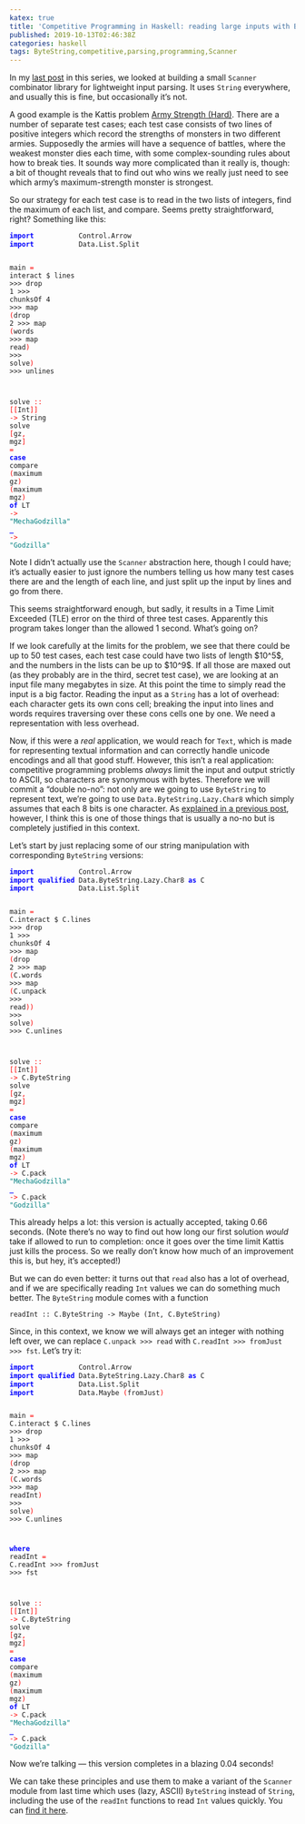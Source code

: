 ```yaml
---
katex: true
title: 'Competitive Programming in Haskell: reading large inputs with ByteString'
published: 2019-10-13T02:46:38Z
categories: haskell
tags: ByteString,competitive,parsing,programming,Scanner
---
```


<p>In my <a href="https://byorgey.github.io/blog/posts/2019/05/22/competitive-programming-in-haskell-scanner.html">last post</a> in this series, we looked at building a small <code>Scanner</code> combinator library for lightweight input parsing. It uses <code>String</code> everywhere, and usually this is fine, but occasionally it’s not.</p>
<p>A good example is the Kattis problem <a href="https://open.kattis.com/problems/armystrengthhard">Army Strength (Hard)</a>. There are a number of separate test cases; each test case consists of two lines of positive integers which record the strengths of monsters in two different armies. Supposedly the armies will have a sequence of battles, where the weakest monster dies each time, with some complex-sounding rules about how to break ties. It sounds way more complicated than it really is, though: a bit of thought reveals that to find out who wins we really just need to see which army’s maximum-strength monster is strongest.</p>
<p>So our strategy for each test case is to read in the two lists of integers, find the maximum of each list, and compare. Seems pretty straightforward, right? Something like this:</p>
<pre class="sourceCode haskell"><code class="sourceCode haskell"><span style="color:blue;font-weight:bold;">import</span>           <span>Control.Arrow</span>
<span style="color:blue;font-weight:bold;">import</span>           <span>Data.List.Split</span>

<span>main</span> <span style="color:red;">=</span> <span>interact</span> <span>$</span>
  <span>lines</span> <span>&gt;&gt;&gt;</span> <span>drop</span> <span class="hs-num">1</span> <span>&gt;&gt;&gt;</span> <span>chunksOf</span> <span class="hs-num">4</span> <span>&gt;&gt;&gt;</span>
  <span>map</span> <span style="color:red;">(</span><span>drop</span> <span class="hs-num">2</span> <span>&gt;&gt;&gt;</span> <span>map</span> <span style="color:red;">(</span><span>words</span> <span>&gt;&gt;&gt;</span> <span>map</span> <span>read</span><span style="color:red;">)</span> <span>&gt;&gt;&gt;</span> <span>solve</span><span style="color:red;">)</span> <span>&gt;&gt;&gt;</span>
  <span>unlines</span>

<span>solve</span> <span style="color:red;">::</span> <span style="color:red;">[</span><span style="color:red;">[</span><span>Int</span><span style="color:red;">]</span><span style="color:red;">]</span> <span style="color:red;">-&gt;</span> <span>String</span>
<span>solve</span> <span style="color:red;">[</span><span>gz</span><span style="color:red;">,</span> <span>mgz</span><span style="color:red;">]</span> <span style="color:red;">=</span> <span style="color:blue;font-weight:bold;">case</span> <span>compare</span> <span style="color:red;">(</span><span>maximum</span> <span>gz</span><span style="color:red;">)</span> <span style="color:red;">(</span><span>maximum</span> <span>mgz</span><span style="color:red;">)</span> <span style="color:blue;font-weight:bold;">of</span>
  <span>LT</span> <span style="color:red;">-&gt;</span> <span style="color:teal;">"MechaGodzilla"</span>
  <span style="color:blue;font-weight:bold;">_</span>  <span style="color:red;">-&gt;</span> <span style="color:teal;">"Godzilla"</span></code></pre>
<p>Note I didn’t actually use the <code>Scanner</code> abstraction here, though I could have; it’s actually easier to just ignore the numbers telling us how many test cases there are and the length of each line, and just split up the input by lines and go from there.</p>
<p>This seems straightforward enough, but sadly, it results in a Time Limit Exceeded (TLE) error on the third of three test cases. Apparently this program takes longer than the allowed 1 second. What’s going on?</p>
<p>If we look carefully at the limits for the problem, we see that there could be up to 50 test cases, each test case could have two lists of length $10^5$, and the numbers in the lists can be up to $10^9$. If all those are maxed out (as they probably are in the third, secret test case), we are looking at an input file many megabytes in size. At this point the time to simply read the input is a big factor. Reading the input as a <code>String</code> has a lot of overhead: each character gets its own cons cell; breaking the input into lines and words requires traversing over these cons cells one by one. We need a representation with less overhead.</p>
<p>Now, if this were a <em>real</em> application, we would reach for <code>Text</code>, which is made for representing textual information and can correctly handle unicode encodings and all that good stuff. However, this isn’t a real application: competitive programming problems <em>always</em> limit the input and output strictly to ASCII, so characters are synonymous with bytes. Therefore we will commit a “double no-no”: not only are we going to use <code>ByteString</code> to represent text, we’re going to use <code>Data.ByteString.Lazy.Char8</code> which simply assumes that each 8 bits is one character. As <a href="https://byorgey.github.io/blog/posts/2019/04/30/code-style-and-moral-absolutes.html">explained in a previous post</a>, however, I think this is one of those things that is usually a no-no but is completely justified in this context.</p>
<p>Let’s start by just replacing some of our string manipulation with corresponding <code>ByteString</code> versions:</p>
<pre class="sourceCode haskell"><code class="sourceCode haskell"><span style="color:blue;font-weight:bold;">import</span>           <span>Control.Arrow</span>
<span style="color:blue;font-weight:bold;">import</span> <span style="color:blue;font-weight:bold;">qualified</span> <span>Data.ByteString.Lazy.Char8</span> <span style="color:blue;font-weight:bold;">as</span> <span>C</span>
<span style="color:blue;font-weight:bold;">import</span>           <span>Data.List.Split</span>

<span>main</span> <span style="color:red;">=</span> <span>C.interact</span> <span>$</span>
  <span>C.lines</span> <span>&gt;&gt;&gt;</span> <span>drop</span> <span class="hs-num">1</span> <span>&gt;&gt;&gt;</span> <span>chunksOf</span> <span class="hs-num">4</span> <span>&gt;&gt;&gt;</span>
  <span>map</span> <span style="color:red;">(</span><span>drop</span> <span class="hs-num">2</span> <span>&gt;&gt;&gt;</span> <span>map</span> <span style="color:red;">(</span><span>C.words</span> <span>&gt;&gt;&gt;</span> <span>map</span> <span style="color:red;">(</span><span>C.unpack</span> <span>&gt;&gt;&gt;</span> <span>read</span><span style="color:red;">)</span><span style="color:red;">)</span> <span>&gt;&gt;&gt;</span> <span>solve</span><span style="color:red;">)</span> <span>&gt;&gt;&gt;</span>
  <span>C.unlines</span>

<span>solve</span> <span style="color:red;">::</span> <span style="color:red;">[</span><span style="color:red;">[</span><span>Int</span><span style="color:red;">]</span><span style="color:red;">]</span> <span style="color:red;">-&gt;</span> <span>C.ByteString</span>
<span>solve</span> <span style="color:red;">[</span><span>gz</span><span style="color:red;">,</span> <span>mgz</span><span style="color:red;">]</span> <span style="color:red;">=</span> <span style="color:blue;font-weight:bold;">case</span> <span>compare</span> <span style="color:red;">(</span><span>maximum</span> <span>gz</span><span style="color:red;">)</span> <span style="color:red;">(</span><span>maximum</span> <span>mgz</span><span style="color:red;">)</span> <span style="color:blue;font-weight:bold;">of</span>
  <span>LT</span> <span style="color:red;">-&gt;</span> <span>C.pack</span> <span style="color:teal;">"MechaGodzilla"</span>
  <span style="color:blue;font-weight:bold;">_</span>  <span style="color:red;">-&gt;</span> <span>C.pack</span> <span style="color:teal;">"Godzilla"</span></code></pre>
<p>This already helps a lot: this version is actually accepted, taking 0.66 seconds. (Note there’s no way to find out how long our first solution <em>would</em> take if allowed to run to completion: once it goes over the time limit Kattis just kills the process. So we really don’t know how much of an improvement this is, but hey, it’s accepted!)</p>
<p>But we can do even better: it turns out that <code>read</code> also has a lot of overhead, and if we are specifically reading <code>Int</code> values we can do something much better. The <code>ByteString</code> module comes with a function</p>
<p><code>readInt :: C.ByteString -&gt; Maybe (Int, C.ByteString)</code></p>
<p>Since, in this context, we know we will always get an integer with nothing left over, we can replace <code>C.unpack &gt;&gt;&gt; read</code> with <code>C.readInt &gt;&gt;&gt; fromJust &gt;&gt;&gt; fst</code>. Let’s try it:</p>
<pre class="sourceCode haskell"><code class="sourceCode haskell"><span style="color:blue;font-weight:bold;">import</span>           <span>Control.Arrow</span>
<span style="color:blue;font-weight:bold;">import</span> <span style="color:blue;font-weight:bold;">qualified</span> <span>Data.ByteString.Lazy.Char8</span> <span style="color:blue;font-weight:bold;">as</span> <span>C</span>
<span style="color:blue;font-weight:bold;">import</span>           <span>Data.List.Split</span>
<span style="color:blue;font-weight:bold;">import</span>           <span>Data.Maybe</span> <span style="color:red;">(</span><span>fromJust</span><span style="color:red;">)</span>

<span>main</span> <span style="color:red;">=</span> <span>C.interact</span> <span>$</span>
  <span>C.lines</span> <span>&gt;&gt;&gt;</span> <span>drop</span> <span class="hs-num">1</span> <span>&gt;&gt;&gt;</span> <span>chunksOf</span> <span class="hs-num">4</span> <span>&gt;&gt;&gt;</span>
  <span>map</span> <span style="color:red;">(</span><span>drop</span> <span class="hs-num">2</span> <span>&gt;&gt;&gt;</span> <span>map</span> <span style="color:red;">(</span><span>C.words</span> <span>&gt;&gt;&gt;</span> <span>map</span> <span>readInt</span><span style="color:red;">)</span> <span>&gt;&gt;&gt;</span> <span>solve</span><span style="color:red;">)</span> <span>&gt;&gt;&gt;</span>
  <span>C.unlines</span>

  <span style="color:blue;font-weight:bold;">where</span>
    <span>readInt</span> <span style="color:red;">=</span> <span>C.readInt</span> <span>&gt;&gt;&gt;</span> <span>fromJust</span> <span>&gt;&gt;&gt;</span> <span>fst</span>

<span>solve</span> <span style="color:red;">::</span> <span style="color:red;">[</span><span style="color:red;">[</span><span>Int</span><span style="color:red;">]</span><span style="color:red;">]</span> <span style="color:red;">-&gt;</span> <span>C.ByteString</span>
<span>solve</span> <span style="color:red;">[</span><span>gz</span><span style="color:red;">,</span> <span>mgz</span><span style="color:red;">]</span> <span style="color:red;">=</span> <span style="color:blue;font-weight:bold;">case</span> <span>compare</span> <span style="color:red;">(</span><span>maximum</span> <span>gz</span><span style="color:red;">)</span> <span style="color:red;">(</span><span>maximum</span> <span>mgz</span><span style="color:red;">)</span> <span style="color:blue;font-weight:bold;">of</span>
  <span>LT</span> <span style="color:red;">-&gt;</span> <span>C.pack</span> <span style="color:teal;">"MechaGodzilla"</span>
  <span style="color:blue;font-weight:bold;">_</span>  <span style="color:red;">-&gt;</span> <span>C.pack</span> <span style="color:teal;">"Godzilla"</span></code></pre>
<p>Now we’re talking — this version completes in a blazing 0.04 seconds!</p>
<p>We can take these principles and use them to make a variant of the <code>Scanner</code> module from last time which uses (lazy, ASCII) <code>ByteString</code> instead of <code>String</code>, including the use of the <code>readInt</code> functions to read <code>Int</code> values quickly. You can <a href="https://github.com/byorgey/comprog-hs/blob/master/ScannerBS.hs">find it here</a>.</p>

